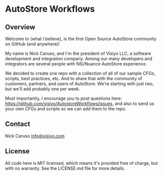 # AutoStore Workflows

## Overview

Welcome to (what I believe), is the first Open Source AutoStore community on GitHub (and anywhere)!

My name is Nick Caruso, and I'm the president of Visiyo LLC, a software development and integration company.  Among our many developers and integrators are several people with NSi/Nuance AutoStore experience.

We decided to create one repo with a collection of all of our sample CFGs, scripts, best practices, etc.  And to share that with the community of customers, partners, and users of AutoStore.  We're starting with just two, but we'll add probably one per week.

Most importantly, I encourage you to post questions here: https://github.com/visiyo/AutostoreWorkflows/issues, and also to send us your own CFGs and scripts so we can add them to the repo.

## Contact
Nick Caruso
info@visiyo.com

## License
All code here is MIT licensed, which means it's provided free of charge, but with no warranty.  See the LICENSE.md file for more details.
